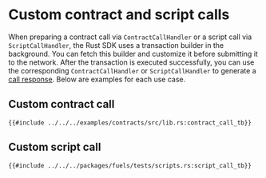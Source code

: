 # Custom contract and script calls

When preparing a contract call via `ContractCallHandler` or a script call via `ScriptCallHandler`, the Rust SDK uses a transaction builder in the background. You can fetch this builder and customize it before submitting it to the network. After the transaction is executed successfully, you can use the corresponding `ContractCallHandler` or `ScriptCallHandler` to generate a [call response](../calling-contracts/call-response.md). Below are examples for each use case.

## Custom contract call

```rust,ignore
{{#include ../../../examples/contracts/src/lib.rs:contract_call_tb}}
```

## Custom script call

```rust,ignore
{{#include ../../../packages/fuels/tests/scripts.rs:script_call_tb}}
```
